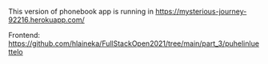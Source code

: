 This version of phonebook app is running in https://mysterious-journey-92216.herokuapp.com/

Frontend: https://github.com/hlaineka/FullStackOpen2021/tree/main/part_3/puhelinluettelo
